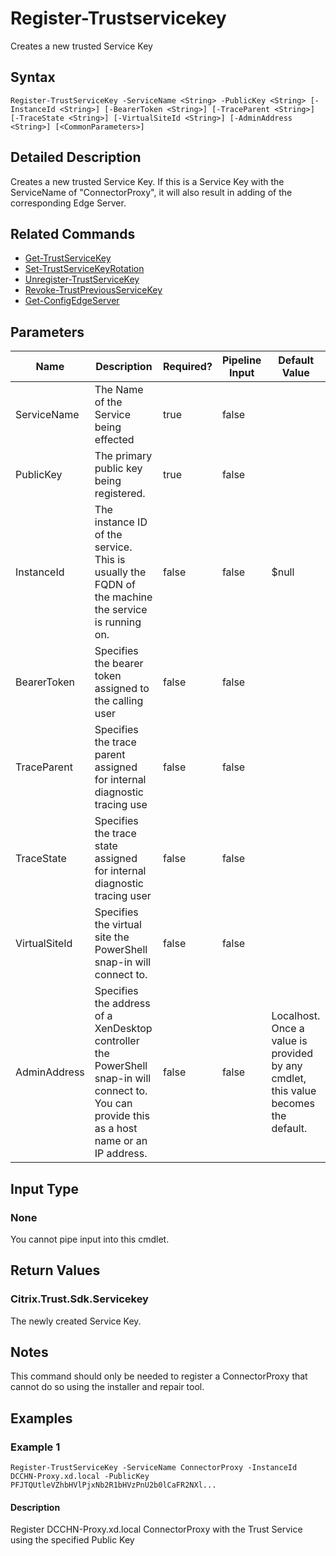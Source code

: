 ﻿
# Register-Trustservicekey
Creates a new trusted Service Key
## Syntax

```
Register-TrustServiceKey -ServiceName <String> -PublicKey <String> [-InstanceId <String>] [-BearerToken <String>] [-TraceParent <String>] [-TraceState <String>] [-VirtualSiteId <String>] [-AdminAddress <String>] [<CommonParameters>]
```

## Detailed Description
Creates a new trusted Service Key. If this is a Service Key with the ServiceName of "ConnectorProxy", it will also result in adding of the corresponding Edge Server.


## Related Commands

* [Get-TrustServiceKey](../Get-TrustServiceKey/)
* [Set-TrustServiceKeyRotation](../Set-TrustServiceKeyRotation/)
* [Unregister-TrustServiceKey](../Unregister-TrustServiceKey/)
* [Revoke-TrustPreviousServiceKey](../Revoke-TrustPreviousServiceKey/)
* [Get-ConfigEdgeServer](../Get-ConfigEdgeServer/)
## Parameters
| Name   | Description | Required? | Pipeline Input | Default Value |
| --- | --- | --- | --- | --- |
| ServiceName | The Name of the Service being effected | true | false |  |
| PublicKey | The primary public key being registered. | true | false |  |
| InstanceId | The instance ID of the service.  This is usually the FQDN of the machine the service is running on. | false | false | \$null |
| BearerToken | Specifies the bearer token assigned to the calling user | false | false |  |
| TraceParent | Specifies the trace parent assigned for internal diagnostic tracing use | false | false |  |
| TraceState | Specifies the trace state assigned for internal diagnostic tracing user | false | false |  |
| VirtualSiteId | Specifies the virtual site the PowerShell snap-in will connect to. | false | false |  |
| AdminAddress | Specifies the address of a XenDesktop controller the PowerShell snap-in will connect to. You can provide this as a host name or an IP address. | false | false | Localhost. Once a value is provided by any cmdlet, this value becomes the default. |

## Input Type

### None
You cannot pipe input into this cmdlet.
## Return Values

### Citrix.Trust.Sdk.Servicekey
The newly created Service Key.
## Notes
This command should only be needed to register a ConnectorProxy that cannot do so using the installer and repair tool.
## Examples

### Example 1

```
Register-TrustServiceKey -ServiceName ConnectorProxy -InstanceId DCCHN-Proxy.xd.local -PublicKey PFJTQUtleVZhbHVlPjxNb2R1bHVzPnU2b0lCaFR2NXl...
```

#### Description
Register DCCHN-Proxy.xd.local ConnectorProxy with the Trust Service using the specified Public Key
